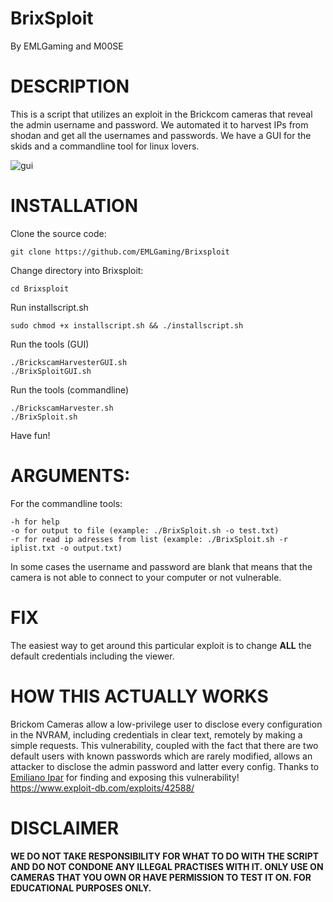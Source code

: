 # **BrixSploit**
By EMLGaming and M00SE

**DESCRIPTION**
===

This is a script that utilizes an exploit in the Brickcom cameras that reveal the admin username and password. We automated it to harvest IPs from shodan and get all the usernames and passwords. We have a GUI for the skids and a commandline tool for linux lovers.

![gui](https://raw.githubusercontent.com/EMLGaming/BrixSploit/master/gui.png)


**INSTALLATION**
===
Clone the source code:
```
git clone https://github.com/EMLGaming/Brixsploit
```

Change directory into Brixsploit:
```
cd Brixsploit
```

Run installscript.sh
```
sudo chmod +x installscript.sh && ./installscript.sh
```

Run the tools (GUI)
```
./BrickscamHarvesterGUI.sh
./BrixSploitGUI.sh
```

Run the tools (commandline)
```
./BrickscamHarvester.sh
./BrixSploit.sh
```

Have fun!

**ARGUMENTS:**
===
For the commandline tools:
```
-h for help
-o for output to file (example: ./BrixSploit.sh -o test.txt)
-r for read ip adresses from list (example: ./BrixSploit.sh -r iplist.txt -o output.txt)
```
In some cases the username and password are blank that means that the camera is not able to connect to your computer or not vulnerable.

**FIX**
===
The easiest way to get around this particular exploit is to change **ALL** the default credentials including the viewer.

**HOW THIS ACTUALLY WORKS**
===
Brickom Cameras allow a low-privilege user to disclose every configuration
in the NVRAM, including credentials in clear text, remotely by making a
simple requests. This vulnerability, coupled with the fact that there are
two default users with known passwords which are rarely modified, allows an
attacker to disclose the admin password and latter every config.
Thanks to [Emiliano Ipar](https://twitter.com/maninoipar) for finding and exposing this vulnerability! https://www.exploit-db.com/exploits/42588/

**DISCLAIMER**
===
**WE DO NOT TAKE RESPONSIBILITY FOR WHAT TO DO WITH THE SCRIPT AND DO NOT CONDONE ANY ILLEGAL PRACTISES WITH IT. ONLY USE ON CAMERAS THAT YOU OWN OR HAVE PERMISSION TO TEST IT ON. FOR EDUCATIONAL PURPOSES ONLY.**
